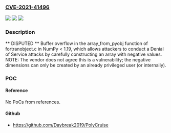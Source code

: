 ### [CVE-2021-41496](https://cve.mitre.org/cgi-bin/cvename.cgi?name=CVE-2021-41496)
![](https://img.shields.io/static/v1?label=Product&message=n%2Fa&color=blue)
![](https://img.shields.io/static/v1?label=Version&message=n%2Fa&color=blue)
![](https://img.shields.io/static/v1?label=Vulnerability&message=n%2Fa&color=brighgreen)

### Description

** DISPUTED ** Buffer overflow in the array_from_pyobj function of fortranobject.c in NumPy < 1.19, which allows attackers to conduct a Denial of Service attacks by carefully constructing an array with negative values. NOTE: The vendor does not agree this is a vulnerability; the negative dimensions can only be created by an already privileged user (or internally).

### POC

#### Reference
No PoCs from references.

#### Github
- https://github.com/Daybreak2019/PolyCruise

